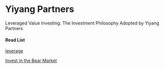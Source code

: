 Yiyang Partners
====
Leveraged Value Investing: The Investment Philosophy Adopted by Yiyang Partners


#### Read List

[leverage](article/leverage_english.md)

[Invest in the Bear Market](invest_in_the_bear_market_english.md)

